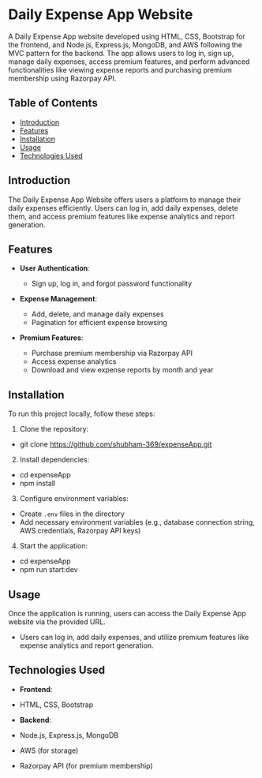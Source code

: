 # Daily Expense App Website

A Daily Expense App website developed using HTML, CSS, Bootstrap for the frontend, and Node.js, Express.js, MongoDB, and AWS following the MVC pattern for the backend. The app allows users to log in, sign up, manage daily expenses, access premium features, and perform advanced functionalities like viewing expense reports and purchasing premium membership using Razorpay API.

## Table of Contents

- [Introduction](#introduction)
- [Features](#features)
- [Installation](#installation)
- [Usage](#usage)
- [Technologies Used](#technologies-used)
  
## Introduction

The Daily Expense App Website offers users a platform to manage their daily expenses efficiently. Users can log in, add daily expenses, delete them, and access premium features like expense analytics and report generation.

## Features

- **User Authentication**:
  - Sign up, log in, and forgot password functionality

- **Expense Management**:
  - Add, delete, and manage daily expenses
  - Pagination for efficient expense browsing

- **Premium Features**:
  - Purchase premium membership via Razorpay API
  - Access expense analytics
  - Download and view expense reports by month and year

## Installation

To run this project locally, follow these steps:

1. Clone the repository:
- git clone https://github.com/shubham-369/expenseApp.git

2. Install dependencies:
- cd expenseApp
- npm install
  
3. Configure environment variables:
- Create `.env` files in the directory
- Add necessary environment variables (e.g., database connection string, AWS credentials, Razorpay API keys)

4. Start the application:
- cd expenseApp
- npm run start:dev
  
## Usage

Once the application is running, users can access the Daily Expense App website via the provided URL. 
- Users can log in, add daily expenses, and utilize premium features like expense analytics and report generation.

## Technologies Used

- **Frontend**:
- HTML, CSS, Bootstrap

- **Backend**:
- Node.js, Express.js, MongoDB
- AWS (for storage)
- Razorpay API (for premium membership)


